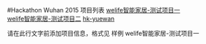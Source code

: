 ﻿#Hackathon Wuhan 2015 项目列表
[welife智能家居-测试项目一](https://github.com/binhe22/HackWuhan2015)  
[welife智能家居-测试项目二](https://github.com/binhe22/HackWuhan2015)
[hk-yuewan](https://github.com/z512862913/hk-yuewan/)

请在此行文字前添加项目信息，格式见 样例 welife智能家居-测试项目一 
